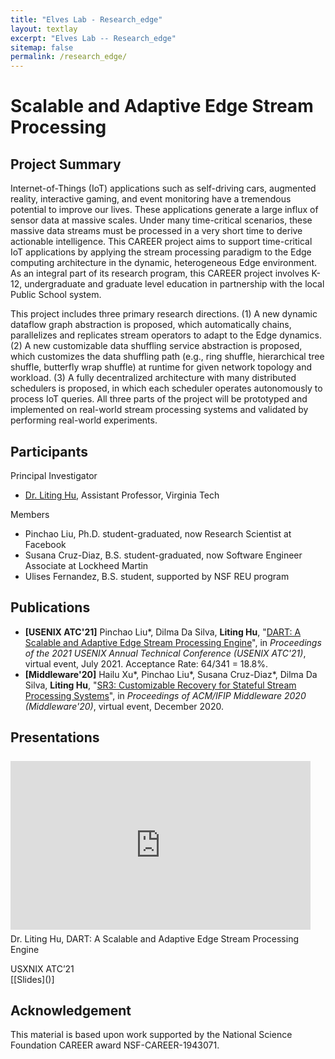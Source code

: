 ```yaml
---
title: "Elves Lab - Research_edge"
layout: textlay
excerpt: "Elves Lab -- Research_edge"
sitemap: false
permalink: /research_edge/
---
```


# Scalable and Adaptive Edge Stream Processing

## Project Summary

<p>Internet-of-Things (IoT) applications such as self-driving cars, augmented reality, interactive gaming, and event monitoring have a tremendous potential to improve our lives. These applications generate a large influx of sensor data at massive scales. Under many time-critical scenarios, these massive data streams must be processed in a very short time to derive actionable intelligence. This CAREER project aims to support time-critical IoT applications by applying the stream processing paradigm to the Edge computing architecture in the dynamic, heterogeneous Edge environment. As an integral part of its research program, this CAREER project involves K-12, undergraduate and graduate level education in partnership with the local Public School system.</p>

<p>This project includes three primary research directions. (1) A new dynamic dataflow graph abstraction is proposed, which automatically chains, parallelizes and replicates stream operators to adapt to the Edge dynamics. (2) A new customizable data shuffling service abstraction is proposed, which customizes the data shuffling path (e.g., ring shuffle, hierarchical tree shuffle, butterfly wrap shuffle) at runtime for given network topology and workload. (3) A fully decentralized architecture with many distributed schedulers is proposed, in which each scheduler operates autonomously to process IoT queries. All three parts of the project will be prototyped and implemented on real-world stream processing systems and validated by performing real-world experiments.</p>

## Participants

<!-- <h3 style="text-indent: 0.5em">Principal Investigator</h3> -->
Principal Investigator
- [Dr. Liting Hu](https://people.cs.vt.edu/~litinghu/), Assistant Professor, Virginia Tech

<!-- <h3 style="text-indent: 0.5em">Members</h3> -->
Members
- Pinchao Liu, Ph.D. student-graduated, now Research Scientist at Facebook
- Susana Cruz-Diaz, B.S. student-graduated, now Software Engineer Associate at Lockheed Martin
- Ulises Fernandez, B.S. student, supported by NSF REU program

## Publications

- <b>[USENIX ATC\'21]</b> Pinchao Liu\*, Dilma Da Silva, **Liting Hu**, \"[DART: A Scalable and Adaptive Edge Stream Processing Engine]()\", in <em>Proceedings of the 2021 USENIX Annual Technical Conference (USENIX ATC\'21)</em>, virtual event, July 2021. Acceptance Rate: 64/341 = 18.8%.
- <b>[Middleware\'20]</b> Hailu Xu\*, Pinchao Liu\*, Susana Cruz-Diaz\*, Dilma Da Silva, **Liting Hu**, \"[SR3: Customizable Recovery for Stateful Stream Processing Systems](https://people.cs.vt.edu/~litinghu/doc/sr3.pdf)\", in <em>Proceedings of ACM/IFIP Middleware 2020 (Middleware\'20)</em>, virtual event, December 2020.

## Presentations
<iframe width="480" height="270" src="https://www.youtube.com/embed/bB7xF32ilwg" frameborder="0" allowfullscreen style="
    margin-top: 7px;
"></iframe>
<p style="
    width: 480px;
    margin-top: 6px;
">Dr. Liting Hu, DART: A Scalable and Adaptive Edge Stream Processing Engine <br /></p>
USXNIX ATC’21 <br />
[[Slides]()]

<!-- ## Source Code

- DART: A Scalable and Adaptive Edge Stream Processing Engine [[GitHub](https://github.com/fiu-elves/DART)] -->

## Acknowledgement

<p>This material is based upon work supported by the National Science Foundation CAREER award NSF-CAREER-1943071.</p>